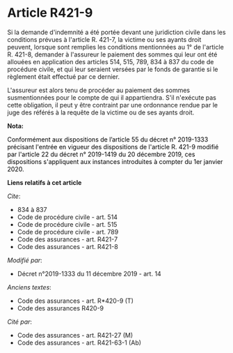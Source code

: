 # Article R421-9

Si la demande d'indemnité a été portée devant une juridiction civile dans les conditions prévues à l'article R. 421-7, la
victime ou ses ayants droit peuvent, lorsque sont remplies les conditions mentionnées au 1° de l'article R. 421-8, demander à
l'assureur le paiement des sommes qui leur ont été allouées en application des articles 514, 515, 789, 834 à 837 du code de
procédure civile, et qui leur seraient versées par le fonds de garantie si le règlement était effectué par ce dernier.

L'assureur est alors tenu de procéder au paiement des sommes susmentionnées pour le compte de qui il appartiendra. S'il
n'exécute pas cette obligation, il peut y être contraint par une ordonnance rendue par le juge des référés à la requête de la
victime ou de ses ayants droit.

**Nota:**

<font color="black">Conformément aux dispositions de l’article 55 du décret n° 2019-1333 précisant l'entrée en vigueur des
dispositions de l'article R. 421-9 modifié </font>
  <font color="black">par l'article 22 du décret n° 2019-1419 du 20 décembre 2019, ces dispositions s'appliquent aux
instances introduites à compter du 1er janvier 2020. </font>

**Liens relatifs à cet article**

_Cite_:

  - 834 à 837
  - Code de procédure civile - art. 514
  - Code de procédure civile - art. 515
  - Code de procédure civile - art. 789
  - Code des assurances - art. R421-7
  - Code des assurances - art. R421-8

_Modifié par_:

  - Décret n°2019-1333 du 11 décembre 2019 - art. 14

_Anciens textes_:

  - Code des assurances - art. R*420-9 (T)
  - Code des assurances R420-9

_Cité par_:

  - Code des assurances - art. R421-27 (M)
  - Code des assurances - art. R421-63-1 (Ab)
